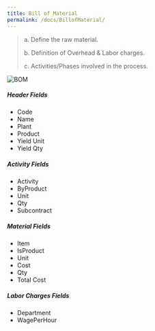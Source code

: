 ```yaml
---
title: Bill of Material
permalink: /docs/BillofMaterial/
---
```


> a.  Define the raw material.
>
> b.  Definition of Overhead & Labor charges.
>
> c.  Activities/Phases involved in the process. 

![BOM](..\images\BOM.png)

##### **Header Fields**

- Code
- Name
- Plant
- Product
- Yield Unit
- Yield Qty

##### **Activity Fields**

- Activity
- ByProduct
- Unit
- Qty
- Subcontract

##### **Material Fields**

- Item
- IsProduct
- Unit
- Cost
- Qty
- Total Cost

##### **Labor Charges Fields**

- Department
- WagePerHour 
